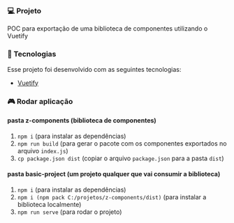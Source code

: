 ### 💻 Projeto

POC para exportação de uma biblioteca de componentes utilizando o Vuetify

### 🚀 Tecnologias

Esse projeto foi desenvolvido com as seguintes tecnologias:

- [Vuetify](https://vuetifyjs.com/)

### 🎮 Rodar aplicação

#### pasta z-components (biblioteca de componentes)

1. `npm i` (para instalar as dependências)
2. `npm run build` (para gerar o pacote com os componentes exportados no arquivo `index.js`)
3. `cp package.json dist` (copiar o arquivo `package.json` para a pasta `dist`)

#### pasta basic-project (um projeto qualquer que vai consumir a biblioteca)

1. `npm i` (para instalar as dependências)
2. `npm i (npm pack C:/projetos/z-components/dist)` (para instalar a biblioteca localmente)
3. `npm run serve` (para rodar o projeto)

